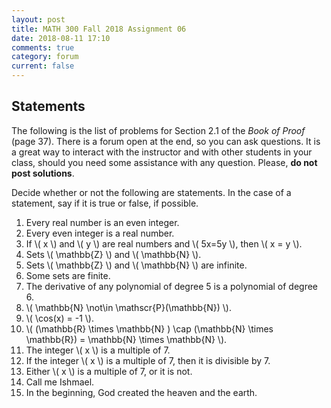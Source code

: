 ```yaml
---
layout: post
title: MATH 300 Fall 2018 Assignment 06
date: 2018-08-11 17:10
comments: true
category: forum
current: false
---
```


## Statements

<div class="alert alert-info">
	The following is the list of problems for Section 2.1 of the <em>Book of Proof</em> (page 37).  There is a forum open at the end, so you can ask questions.  It is a great way to interact with the instructor and with other students in your class, should you need some assistance with any question. Please, <strong>do not post solutions</strong>.
</div>

Decide whether or not the following are statements.  In the case of a statement, say if it is true or false, if possible.

1. Every real number is an even integer.
2. Every even integer is a real number.
3. If \\( x \\) and \\( y \\) are real numbers and \\( 5x=5y \\), then \\( x = y \\).
4. Sets \\( \mathbb{Z} \\) and \\( \mathbb{N} \\).
5. Sets \\( \mathbb{Z} \\) and \\( \mathbb{N} \\) are infinite.
6. Some sets are finite.
7. The derivative of any polynomial of degree 5 is a polynomial of degree 6.
8. \\( \mathbb{N} \not\in \mathscr{P}(\mathbb{N}) \\).
9. \\( \cos(x) = -1 \\).
10. \\( (\mathbb{R} \times \mathbb{N} ) \cap (\mathbb{N} \times \mathbb{R}) = \mathbb{N} \times \mathbb{N} \\).
11. The integer \\( x \\) is a multiple of 7.
12. If the integer \\( x \\) is a multiple of 7, then it is divisible by 7.
13. Either \\( x \\) is a multiple of 7, or it is not.
14. Call me Ishmael.
15. In the beginning, God created the heaven and the earth.
